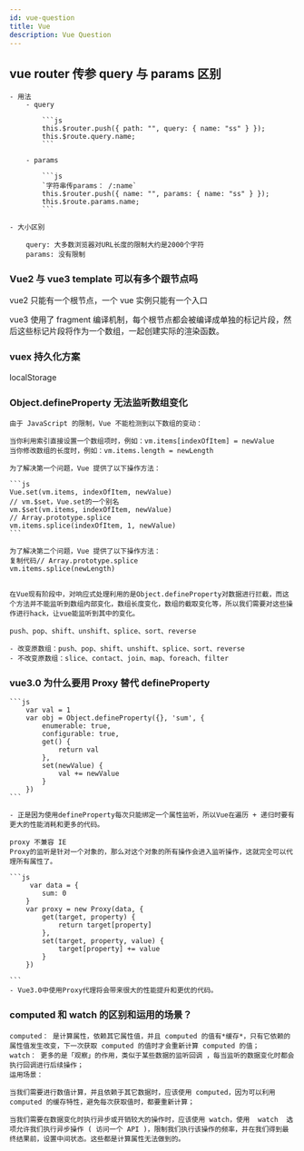 ```yaml
---
id: vue-question
title: Vue
description: Vue Question
---
```


## vue router 传参 query 与 params 区别

    - 用法
        - query

            ```js
            this.$router.push({ path: "", query: { name: "ss" } });
            this.$route.query.name;
            ```

        - params

            ```js
            `字符串传params： /:name`
            this.$router.push({ name: "", params: { name: "ss" } });
            this.$route.params.name;
            ```

    - 大小区别

        query: 大多数浏览器对URL长度的限制大约是2000个字符
        params: 没有限制

### Vue2 与 vue3 template 可以有多个跟节点吗

vue2 只能有一个根节点，一个 vue 实例只能有一个入口

vue3 使用了 fragment 编译机制，每个根节点都会被编译成单独的标记片段，然后这些标记片段将作为一个数组，一起创建实际的渲染函数。

### vuex 持久化方案

localStorage

### Object.defineProperty 无法监听数组变化

    由于 JavaScript 的限制，Vue 不能检测到以下数组的变动：

    当你利用索引直接设置一个数组项时，例如：vm.items[indexOfItem] = newValue
    当你修改数组的长度时，例如：vm.items.length = newLength

    为了解决第一个问题，Vue 提供了以下操作方法：

    ```js
    Vue.set(vm.items, indexOfItem, newValue)
    // vm.$set，Vue.set的一个别名
    vm.$set(vm.items, indexOfItem, newValue)
    // Array.prototype.splice
    vm.items.splice(indexOfItem, 1, newValue)
    ```

    为了解决第二个问题，Vue 提供了以下操作方法：
    复制代码// Array.prototype.splice
    vm.items.splice(newLength)


    在Vue现有阶段中，对响应式处理利用的是Object.defineProperty对数据进行拦截，而这个方法并不能监听到数组内部变化，数组长度变化，数组的截取变化等，所以我们需要对这些操作进行hack，让vue能监听到其中的变化。

    push、pop、shift、unshift、splice、sort、reverse

    - 改变原数组：push、pop、shift、unshift、splice、sort、reverse
    - 不改变原数组：slice、contact、join、map、foreach、filter

### vue3.0 为什么要用 Proxy 替代 defineProperty

    ```js
        var val = 1
        var obj = Object.defineProperty({}, 'sum', {
            enumerable: true,
            configurable: true,
            get() {
                return val
            },
            set(newValue) {
                val += newValue
            }
        })
    ```

    - 正是因为使用defineProperty每次只能绑定一个属性监听，所以Vue在遍历 + 递归时要有更大的性能消耗和更多的代码。

    proxy 不兼容 IE
    Proxy的监听是针对一个对象的，那么对这个对象的所有操作会进入监听操作，这就完全可以代理所有属性了。

    ```js
         var data = {
            sum: 0
        }
        var proxy = new Proxy(data, {
            get(target, property) {
                return target[property]
            },
            set(target, property, value) {
                target[property] += value
            }
        })

    ```
    - Vue3.0中使用Proxy代理将会带来很大的性能提升和更优的代码。

### computed 和 watch 的区别和运用的场景？

    computed： 是计算属性，依赖其它属性值，并且 computed 的值有*缓存*，只有它依赖的属性值发生改变，下一次获取 computed 的值时才会重新计算 computed 的值；
    watch： 更多的是「观察」的作用，类似于某些数据的监听回调 ，每当监听的数据变化时都会执行回调进行后续操作；
    运用场景：

    当我们需要进行数值计算，并且依赖于其它数据时，应该使用 computed，因为可以利用 computed 的缓存特性，避免每次获取值时，都要重新计算；

    当我们需要在数据变化时执行异步或开销较大的操作时，应该使用 watch，使用  watch  选项允许我们执行异步操作 ( 访问一个 API )，限制我们执行该操作的频率，并在我们得到最终结果前，设置中间状态。这些都是计算属性无法做到的。

